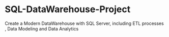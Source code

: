 # SQL-DataWarehouse-Project
Create a Modern DataWarehouse with SQL Server, including ETL processes , Data Modeling and  Data Analytics
